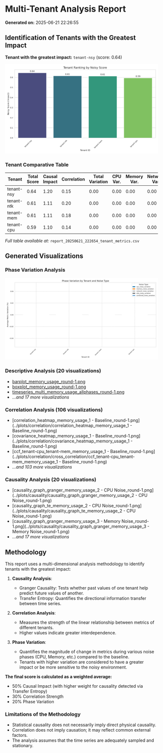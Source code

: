 # Multi-Tenant Analysis Report

**Generated on:** 2025-06-21 22:26:55

## Identification of Tenants with the Greatest Impact

**Tenant with the greatest impact:** `tenant-nsy` (score: 0.64)

![Tenant Ranking](report_20250621_222654_tenant_ranking.png)

### Tenant Comparative Table

| Tenant | Total Score | Causal Impact | Correlation | Total Variation | CPU Var. | Memory Var. | Network Var. | Disk Var. | Combined Var. |
|---|---|---|---|---|---|---|---|---|---|
| tenant-nsy | 0.64 | 1.20 | 0.15 | 0.00 | 0.00 | 0.00 | 0.00 | 0.00 | 0.00 |
| tenant-ntk | 0.61 | 1.11 | 0.20 | 0.00 | 0.00 | 0.00 | 0.00 | 0.00 | 0.00 |
| tenant-mem | 0.61 | 1.11 | 0.18 | 0.00 | 0.00 | 0.00 | 0.00 | 0.00 | 0.00 |
| tenant-cpu | 0.59 | 1.10 | 0.14 | 0.00 | 0.00 | 0.00 | 0.00 | 0.00 | 0.00 |

*Full table available at:* `report_20250621_222654_tenant_metrics.csv`

## Generated Visualizations

### Phase Variation Analysis

![Phase Variation by Tenant](report_20250621_222654_phase_variation.png)

### Descriptive Analysis (20 visualizations)

- [barplot_memory_usage_round-1.png](../plots/descriptive/barplot_memory_usage_round-1.png)
- [boxplot_memory_usage_round-1.png](../plots/descriptive/boxplot_memory_usage_round-1.png)
- [timeseries_multi_memory_usage_allphases_round-1.png](../plots/descriptive/timeseries_multi_memory_usage_allphases_round-1.png)
- *...and 17 more visualizations*

### Correlation Analysis (106 visualizations)

- [correlation_heatmap_memory_usage_1 - Baseline_round-1.png](../plots/correlation/correlation_heatmap_memory_usage_1 - Baseline_round-1.png)
- [covariance_heatmap_memory_usage_1 - Baseline_round-1.png](../plots/correlation/covariance_heatmap_memory_usage_1 - Baseline_round-1.png)
- [ccf_tenant-cpu_tenant-mem_memory_usage_1 - Baseline_round-1.png](../plots/correlation/cross_correlation/ccf_tenant-cpu_tenant-mem_memory_usage_1 - Baseline_round-1.png)
- *...and 103 more visualizations*

### Causality Analysis (20 visualizations)

- [causality_graph_granger_memory_usage_2 - CPU Noise_round-1.png](../plots/causality/causality_graph_granger_memory_usage_2 - CPU Noise_round-1.png)
- [causality_graph_te_memory_usage_2 - CPU Noise_round-1.png](../plots/causality/causality_graph_te_memory_usage_2 - CPU Noise_round-1.png)
- [causality_graph_granger_memory_usage_3 - Memory Noise_round-1.png](../plots/causality/causality_graph_granger_memory_usage_3 - Memory Noise_round-1.png)
- *...and 17 more visualizations*

## Methodology

This report uses a multi-dimensional analysis methodology to identify tenants with the greatest impact:

1. **Causality Analysis**:
   - Granger Causality: Tests whether past values of one tenant help predict future values of another.
   - Transfer Entropy: Quantifies the directional information transfer between time series.

2. **Correlation Analysis**:
   - Measures the strength of the linear relationship between metrics of different tenants.
   - Higher values indicate greater interdependence.

3. **Phase Variation**:
   - Quantifies the magnitude of change in metrics during various noise phases (CPU, Memory, etc.) compared to the baseline.
   - Tenants with higher variation are considered to have a greater impact or be more sensitive to the noisy environment.

**The final score is calculated as a weighted average:**
- 50% Causal Impact (with higher weight for causality detected via Transfer Entropy)
- 30% Correlation Strength
- 20% Phase Variation

### Limitations of the Methodology

- Statistical causality does not necessarily imply direct physical causality.
- Correlation does not imply causation; it may reflect common external factors.
- The analysis assumes that the time series are adequately sampled and stationary.
